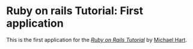 # Ruby on rails Tutorial: First application

This is the first application for the 
[*Ruby on Rails Tutorial*](http://railstutorial.org/)
by [Michael Hart](http://michaelhartl.com/).


